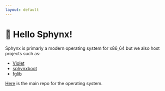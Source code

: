 ```yaml
---
layout: default
---
```


# 👋 Hello Sphynx!

Sphynx is primarly a modern operating system for x86_64 but we also host projects such as:

- [Violet](https://github.com/sphynxos/Violet)
- [sphynxboot](https://github.com/sphynxos/sphynxboot)
- [fglib](https://github.com/sphynxos/fglib)

[Here](https://github.com/sphynxos/Sphynx) is the main repo for the operating system.
